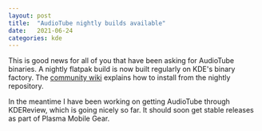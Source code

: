 ```yaml
---
layout: post
title:  "AudioTube nightly builds available"
date:   2021-06-24
categories: kde
---
```


This is good news for all of you that have been asking for AudioTube binaries.
A nightly flatpak build is now built regularly on KDE's binary factory.
The [community wiki](https://community.kde.org/Guidelines_and_HOWTOs/Flatpak) explains how to install from the nightly repository.

In the meantime I have been working on getting AudioTube through KDEReview, which is going nicely so far. It should soon get stable releases as part of Plasma Mobile Gear.
